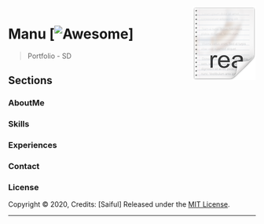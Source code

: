 <img src="images/ricon.png" align="right" />

# Manu [![Awesome](https://cdn.rawgit.com/sindresorhus/awesome/d7305f38d29fed78fa85652e3a63e154dd8e8829/media/badge.svg)]
> Portfolio - SD

## Sections

### AboutMe

### Skills

### Experiences

### Contact

### License

Copyright © 2020, Credits: [Saiful]
Released under the [MIT License](LICENSE).

***

